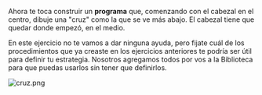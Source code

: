 Ahora te toca construir un **programa** que, comenzando con el cabezal en el centro, dibuje una "cruz" como la que se ve más abajo. El cabezal tiene que quedar donde empezó, en el medio.

En este ejercicio no te vamos a dar ninguna ayuda, pero fijate cuál de los procedimientos que ya creaste en los ejercicios anteriores te podría ser útil para definir tu estrategia. Nosotros agregamos todos por vos a la Biblioteca para que puedas usarlos sin tener que definirlos.

![cruz.png](https://raw.githubusercontent.com/sagrado-corazon-alcal/mumuki-guia-fundamentos-practica-procedimientos/master/images/cruz.png)
